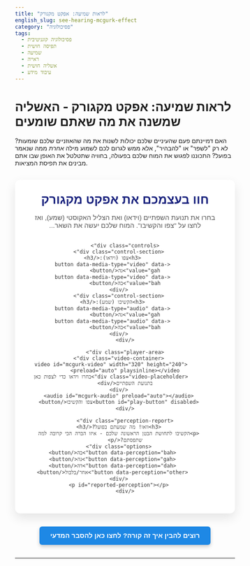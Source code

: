 ```yaml
---
title: "לראות שמיעה: אפקט מקגורק"
english_slug: see-hearing-mcgurk-effect
category: "פסיכולוגיה"
tags:
  - פסיכולוגיה קוגניטיבית
  - תפיסה חושית
  - שמיעה
  - ראייה
  - אשליה חושית
  - עיבוד מידע
---
```

# לראות שמיעה: אפקט מקגורק - האשליה שמשנה את מה שאתם שומעים

האם דמיינתם פעם שהעיניים שלכם יכולות לשנות את מה שהאוזניים שלכם שומעות? לא רק "לשפר" או "להבהיר", אלא ממש לגרום לכם לשמוע מילה *אחרת* ממה שנאמר בפועל? התכוננו לפגוש את המוח שלכם בפעולה, בחוויה שתטלטל את האופן שבו אתם מבינים את תפיסת המציאות.

<div id="mcgurk-app">
    <h2>חוו בעצמכם את אפקט מקגורק</h2>
    <p class="subtitle">בחרו את תנועת השפתיים (וידאו) ואת הצליל האקוסטי (שמע), ואז לחצו על "צפו והקשיבו". המוח שלכם יעשה את השאר...</p>

    <div class="controls">
        <div class="control-section">
            <h3>צפו (וידאו):</h3>
            <button data-media-type="video" data-value="gah">גה</button>
            <button data-media-type="video" data-value="bah">בה</button>
        </div>
        <div class="control-section">
            <h3>הקשיבו (שמע):</h3>
            <button data-media-type="audio" data-value="gah">גה</button>
            <button data-media-type="audio" data-value="bah">בה</button>
        </div>
    </div>

    <div class="player-area">
        <div class="video-container">
             <video id="mcgurk-video" width="320" height="240" preload="auto" playsinline></video>
             <div class="video-placeholder">בחרו וידאו כדי לצפות כאן בתנועת השפתיים</div>
        </div>
        <audio id="mcgurk-audio" preload="auto"></audio>
        <button id="play-button" disabled>צפו והקשיבו</button>
    </div>

    <div class="perception-report">
        <h3>וואו! מה שמעתם בפועל?</h3>
        <p>הקשיבו לתחושת הבטן הראשונה שלכם - איזו הברה הכי קרובה למה שתפסתם?</p>
        <div class="options">
            <button data-perception="bah">בה</button>
            <button data-perception="gah">גה</button>
            <button data-perception="dah">דה</button>
            <button data-perception="other">אחר/בלבול</button>
        </div>
        <p id="reported-perception"></p>
    </div>
</div>

<style>
    /* Overall App Container */
    #mcgurk-app {
        font-family: 'Heebo', sans-serif; /* A common, pleasant Hebrew-friendly font */
        direction: rtl;
        text-align: center;
        max-width: 600px;
        margin: 30px auto; /* More vertical margin */
        padding: 30px; /* More padding */
        border: none; /* Remove default border */
        border-radius: 12px; /* More rounded corners */
        background-color: #ffffff; /* Clean white background */
        box-shadow: 0 10px 25px rgba(0, 0, 0, 0.1); /* Soft shadow */
        color: #333;
        overflow: hidden; /* Ensure rounded corners apply */
    }

    #mcgurk-app h2 {
        color: #1a237e; /* Deep blue for main title */
        margin-top: 0;
        margin-bottom: 10px;
        font-size: 2em; /* Larger title */
        font-weight: 700;
    }

    #mcgurk-app .subtitle {
        color: #555;
        margin-bottom: 30px; /* More space after subtitle */
        font-size: 1.1em;
    }

    #mcgurk-app h3 {
        color: #3949ab; /* Slightly lighter blue for section titles */
        margin-top: 20px;
        margin-bottom: 15px;
        font-size: 1.4em;
        font-weight: 600;
    }

    /* Controls Section */
    .controls {
        display: flex;
        justify-content: center;
        gap: 40px; /* Increased gap */
        margin-bottom: 30px; /* More space below controls */
        flex-wrap: wrap; /* Allow wrapping on smaller screens */
    }

    .control-section {
        display: flex;
        flex-direction: column;
        align-items: center;
    }

    .control-section h3 {
         margin-top: 0; /* Adjust margin */
         margin-bottom: 10px;
         font-size: 1.2em;
         font-weight: 600;
         color: #5c6bc0; /* Medium blue */
    }

    .control-section button {
        padding: 12px 20px; /* Increased padding */
        margin: 5px;
        border: 2px solid #e0e0e0; /* Lighter, more subtle border */
        border-radius: 6px; /* More rounded */
        background-color: #f5f5f5; /* Light gray background */
        cursor: pointer;
        font-size: 1.1em; /* Slightly larger font */
        transition: all 0.2s ease-in-out; /* Smooth transition for hover/selected states */
        min-width: 80px; /* Ensure consistent button size */
        font-weight: 500;
        color: #444;
    }

    .control-section button:hover:not(:disabled) {
        background-color: #e0e0e0; /* Darker gray on hover */
        border-color: #bdbdbd;
    }

    .control-section button.selected {
        background-color: #42a5f5; /* Brighter blue when selected */
        color: white;
        border-color: #2196f3;
        box-shadow: 0 2px 5px rgba(0, 0, 0, 0.2); /* Add shadow to selected */
        transform: translateY(-2px); /* Slight lift */
    }

    .control-section button:disabled {
        opacity: 0.6;
        cursor: not-allowed;
    }

    /* Player Area */
    .player-area {
        margin-bottom: 30px;
        display: flex;
        flex-direction: column;
        align-items: center;
    }

    .video-container {
        width: 320px; /* Match video width */
        height: 240px; /* Match video height */
        border: 1px solid #ddd;
        border-radius: 8px;
        overflow: hidden; /* Hide parts of video if it exceeds bounds */
        margin-bottom: 20px;
        background-color: #eee; /* Background when placeholder is visible */
        position: relative; /* Needed for absolute positioning of placeholder */
    }

    #mcgurk-video {
        display: block; /* Remove extra space below video */
        width: 100%;
        height: 100%;
        object-fit: cover; /* Ensure video covers the container */
        transition: opacity 0.5s ease-in-out;
        opacity: 0; /* Hide initially via opacity for smooth transition */
    }

     .video-placeholder {
        position: absolute;
        top: 0;
        left: 0;
        width: 100%;
        height: 100%;
        display: flex;
        align-items: center;
        justify-content: center;
        color: #666;
        font-size: 1.1em;
        padding: 20px;
        text-align: center;
        background-color: #f0f0f0;
        transition: opacity 0.5s ease-in-out;
        opacity: 1; /* Show initially */
     }

     #mcgurk-video.visible {
         opacity: 1;
     }

      .video-placeholder.hidden {
          opacity: 0;
          pointer-events: none; /* Make it non-interactive when hidden */
      }


    #play-button {
        padding: 12px 25px;
        font-size: 1.2em;
        background-color: #4caf50; /* Green play button */
        color: white;
        border: none;
        border-radius: 6px;
        cursor: pointer;
        transition: background-color 0.2s ease-in-out, transform 0.1s ease-in-out;
        font-weight: 600;
        box-shadow: 0 4px 8px rgba(0, 0, 0, 0.2);
    }

    #play-button:hover:not(:disabled) {
        background-color: #388e3c; /* Darker green on hover */
         box-shadow: 0 5px 10px rgba(0, 0, 0, 0.3);
    }

    #play-button:active:not(:disabled) {
         transform: scale(0.98); /* Slight press effect */
         box-shadow: 0 2px 4px rgba(0, 0, 0, 0.2);
    }


    #play-button:disabled {
        background-color: #b0bec5; /* Gray disabled */
        cursor: not-allowed;
        box-shadow: none;
    }

    /* Perception Report Section */
    .perception-report {
        margin-top: 30px;
        padding: 25px;
        border-top: 1px solid #eee;
        background-color: #e3f2fd; /* Light blue background */
        border-radius: 8px;
        opacity: 0; /* Hide initially with opacity */
        transform: translateY(20px); /* Start slightly lower */
        transition: opacity 0.5s ease-out, transform 0.5s ease-out; /* Animation */
    }

    .perception-report.visible {
        opacity: 1;
        transform: translateY(0);
    }

     .perception-report h3 {
         color: #1a237e; /* Deep blue */
         margin-top: 0;
     }

     .perception-report p {
         color: #555;
         margin-bottom: 20px;
     }

    .perception-report .options {
        display: flex;
        justify-content: center;
        flex-wrap: wrap;
        gap: 10px; /* Space between options buttons */
    }

    .perception-report .options button {
         padding: 12px 18px;
         margin: 5px; /* Adjust margin if gap is used */
         border: 2px solid #e0e0e0;
         border-radius: 6px;
         background-color: #f5f5f5;
         cursor: pointer;
         font-size: 1.1em;
         transition: all 0.2s ease-in-out;
         font-weight: 500;
         min-width: 70px;
         color: #444;
    }

     .perception-report .options button:hover:not(:disabled) {
        background-color: #e0e0e0;
        border-color: #bdbdbd;
    }

    .perception-report .options button.selected {
        background-color: #42a5f5;
        color: white;
        border-color: #2196f3;
        box-shadow: 0 2px 5px rgba(0, 0, 0, 0.2);
        transform: translateY(-2px);
    }


    #reported-perception {
        margin-top: 20px;
        font-weight: bold;
        color: #00796b; /* Teal color for result */
        font-size: 1.2em;
        min-height: 1.5em; /* Reserve space even when empty */
    }

    /* Explanation Toggle Button */
    #toggle-explanation {
        display: block;
        width: fit-content;
        margin: 30px auto; /* More margin */
        padding: 12px 25px;
        font-size: 1.1em;
        background-color: #1e88e5; /* Medium blue */
        color: white;
        border: none;
        border-radius: 6px;
        cursor: pointer;
        transition: background-color 0.2s ease-in-out, transform 0.1s ease-in-out;
        font-weight: 600;
        box-shadow: 0 4px 8px rgba(0, 0, 0, 0.2);
    }

    #toggle-explanation:hover {
         background-color: #1565c0; /* Darker blue on hover */
          box-shadow: 0 5px 10px rgba(0, 0, 0, 0.3);
    }
     #toggle-explanation:active {
         transform: scale(0.98);
          box-shadow: 0 2px 4px rgba(0, 0, 0, 0.2);
     }


    /* Explanation Section */
    #explanation {
        margin-top: 20px;
        padding: 30px; /* More padding */
        border: none;
        border-radius: 12px; /* Match app container radius */
        background-color: #fce4ec; /* Very light pink background */
        text-align: right;
        box-shadow: 0 5px 15px rgba(0, 0, 0, 0.1); /* Soft shadow */
        opacity: 0; /* Hide initially with opacity */
        transform: translateY(20px); /* Start slightly lower */
        transition: opacity 0.5s ease-out, transform 0.5s ease-out; /* Animation */
    }

    #explanation.visible {
        opacity: 1;
        transform: translateY(0);
    }


    #explanation h3 {
        color: #ad1457; /* Deep pink for explanation titles */
        margin-top: 0;
        margin-bottom: 15px;
        font-size: 1.5em;
        font-weight: 700;
    }

    #explanation p {
        line-height: 1.7; /* Increased line height for readability */
        margin-bottom: 15px;
        color: #444;
        font-size: 1.1em;
    }

     #explanation p:last-child {
         margin-bottom: 0;
     }

     /* Responsive adjustments */
     @media (max-width: 480px) {
         #mcgurk-app, #explanation {
             padding: 20px;
             margin: 20px auto;
         }

         .controls {
             flex-direction: column;
             gap: 20px;
         }

         .control-section {
             width: 100%;
             align-items: stretch;
         }

         .control-section h3 {
             text-align: center;
         }

         .control-section button {
             width: calc(100% - 10px); /* Adjust for margin */
             min-width: auto;
         }

         .video-container {
             width: 100%; /* Make video container full width */
             height: auto; /* Adjust height proportionally */
             max-height: 250px; /* Prevent excessive height on very wide screens */
         }

          #mcgurk-video {
             height: auto; /* Allow video to scale height */
          }

         .perception-report .options button {
              width: calc(50% - 20px); /* Two buttons per row */
              margin: 5px;
         }
     }

</style>

<button id="toggle-explanation">רוצים להבין איך זה קורה? לחצו כאן להסבר המדעי</button>

<div id="explanation" style="display: none;">
    <h3>הקסם במוח: מהו אפקט מקגורק?</h3>
    <p>אפקט מקגורק הוא אחת הדוגמאות המדהימות ביותר לאופן שבו החושים שלנו לא עובדים "בדד". זוהי אשליית תפיסה שמגלה לנו סוד כמוס: המוח שלנו כל הזמן משלב ומעבד מידע מכל החושים בו זמנית כדי לבנות את ה"מציאות" שאנחנו חווים. במקרה של דיבור, המוח לוקח גם את מה ששומעים (הצלילים האקוסטיים) וגם את מה שרואים (תנועות הפה והשפתיים), ומחבר אותם לתפיסה אחת קוהרנטית.</p>

    <h3>איך האשליה נולדת?</h3>
    <p>ההדגמה הקלאסית, שאתם אולי חוויתם זה עתה (בעיקר בשילוב של וידאו 'גה' ושמע 'בה'), מערבת קונפליקט. כשהעיניים רואות תנועת שפתיים של "גה" (שפתיים פתוחות, לשון אחורה) והאוזניים שומעות צליל של "בה" (שפתיים סגורות בתחילת ההברה), המוח מקבל מסרים סותרים. במקום להגיד "אני מבולבל", הוא מנסה ליישב את הסתירה ו"ממציא" את הפתרון הסביר ביותר בהקשר של הפקת דיבור. לעיתים קרובות, הפתרון הזה הוא ההברה "דה" (המערבת מגע של הלשון עם החך, פשרה תפיסתית בין 'גה' ל-'בה').</p>

    <h3>אינטגרציה רב-חושית: שיתוף פעולה מנצח (כמעט תמיד)</h3>
    <p>היכולת הזו של המוח לשלב מידע מחושים שונים נקראת אינטגרציה רב-חושית. היא חיונית לנו בחיי היומיום. לדוגמה, כשאנחנו חוצים כביש, אנחנו משלבים ראייה ושמיעה (רואים את המכונית, שומעים את הרעש שלה). כשמישהו מדבר בסביבה רועשת, העיניים שעוקבות אחרי תנועות השפתיים עוזרות למוח "לנקות" את הרעש ולפענח את הדיבור. אפקט מקגורק פשוט חושף את המנגנון הזה בזמן שהוא טועה - כשהקלט החושי סותר באופן קיצוני.</p>

    <h3>למה 'דה'?</h3>
    <p>בחזרה לדוגמה הקלאסית: הברה 'גה' היא וילונית (נוצרת בחלק האחורי של הפה), והברה 'בה' היא שפתית (נוצרת בשפתיים). ההברה 'דה' היא מכתשית (נוצרת כשהלשון נוגעת בחלק הקדמי של החך, מאחורי השיניים). מבחינה ארטיקולטורית ותפיסתית, 'דה' נחשבת לעיתים קרובות כנקודת פשרה סבירה כשהמוח מנסה לפענח קונפליקט בין מידע ויזואלי של 'גה' למידע שמיעתי של 'בה'. זה לא תמיד קורה לכולם, והתפיסה יכולה להיות מושפעת מגורמים אישיים ואיכות המדיה, אבל זהו האפקט הנפוץ ביותר.</p>

    <h3>מעבר לאשליה</h3>
    <p>אפקט מקגורק הוא יותר מסתם טריק מגניב של המוח. הוא כלי חשוב למדענים החוקרים תפיסה וקוגניציה. הוא מראה לנו כמה התפיסה שלנו היא יצירה פעילה של המוח, לא רק קליטה פסיבית של מידע. הוא מדגים את החשיבות העצומה של אינטגרציה רב-חושית בתפיסת דיבור, עם השלכות על הבנת קשיי שמיעה, פיתוח טכנולוגיות לזיהוי דיבור, ואפילו איך אנחנו לומדים שפה.</p>
</div>

<script>
    document.addEventListener('DOMContentLoaded', () => {
        const video = document.getElementById('mcgurk-video');
        const audio = document.getElementById('mcgurk-audio');
        const playButton = document.getElementById('play-button');
        const mediaButtons = document.querySelectorAll('.control-section button[data-media-type]');
        const videoPlaceholder = document.querySelector('.video-placeholder');
        const perceptionButtons = document.querySelectorAll('.perception-report button[data-perception]');
        const perceptionReportDiv = document.querySelector('.perception-report');
        const reportedPerceptionP = document.getElementById('reported-perception');
        const explanationDiv = document.getElementById('explanation');
        const toggleExplanationButton = document.getElementById('toggle-explanation');

        let selectedVideoValue = null;
        let selectedAudioValue = null;

        // Use relative paths assuming they are in an 'assets' directory at the root
        const sources = {
            video: {
                gah: './assets/video/mcgurk-gah.mp4',
                bah: './assets/video/mcgurk-bah.mp4'
            },
            audio: {
                gah: './assets/audio/mcgurk-gah.mp3',
                bah: './assets/audio/mcgurk-bah.mp3'
            }
        };

        function updatePlayButtonState() {
            if (selectedVideoValue && selectedAudioValue) {
                playButton.disabled = false;
                playButton.textContent = 'צפו והקשיבו';
            } else {
                playButton.disabled = true;
                playButton.textContent = 'בחרו וידאו ושמע';
            }
        }

        function resetPerceptionReport() {
            reportedPerceptionP.textContent = '';
            perceptionReportDiv.classList.remove('visible');
            perceptionReportDiv.style.display = 'none'; // Ensure it's hidden physically
            perceptionButtons.forEach(btn => btn.classList.remove('selected'));
        }

        function showPerceptionReport() {
             perceptionReportDiv.style.display = 'block'; // Show physically first
             // Use a slight delay before adding the visible class to ensure transition works
             setTimeout(() => {
                 perceptionReportDiv.classList.add('visible');
             }, 50);
        }


        // Handle media selection buttons
        mediaButtons.forEach(button => {
            button.addEventListener('click', () => {
                const type = button.dataset.mediaType;
                const value = button.dataset.value;

                // Deselect other buttons of the same type
                document.querySelectorAll(`.control-section button[data-media-type="${type}"]`).forEach(btn => btn.classList.remove('selected'));

                // Select this button
                button.classList.add('selected');

                // Store selection and load media
                if (type === 'video') {
                    selectedVideoValue = value;
                    video.src = sources.video[selectedVideoValue];
                     // Load video to make it ready
                    video.load();
                     // Show video element and hide placeholder
                    video.classList.add('visible');
                    videoPlaceholder.classList.add('hidden');

                } else { // type === 'audio'
                    selectedAudioValue = value;
                    audio.src = sources.audio[selectedAudioValue];
                    audio.load(); // Load audio to make it ready
                }

                // Reset report section when selection changes
                resetPerceptionReport();
                updatePlayButtonState();
            });
        });

        // Handle Play Button
        playButton.addEventListener('click', () => {
            if (selectedVideoValue && selectedAudioValue) {
                playButton.disabled = true;
                playButton.textContent = 'מנגן...';
                resetPerceptionReport(); // Ensure report is hidden before playing

                // Play sequence: Play audio first, then video immediately after audio starts
                // This often results in better perceived sync than video then audio.
                audio.play().then(() => {
                    // Audio started playing, now play video
                    video.play().catch(error => {
                         console.error("Error playing video:", error);
                         // Handle video playback errors (e.g., user gesture required)
                         alert("שגיאה בהפעלת הוידאו. ייתכן שהדפדפן דורש אינטראקציה לפני הפעלה.");
                         playButton.disabled = false; // Re-enable button on error
                         updatePlayButtonState(); // Update button text
                    });
                }).catch(error => {
                    console.error("Error playing audio:", error);
                    // Handle audio playback errors
                    alert("שגיאה בהפעלת השמע. ייתכן שהקבצים אינם זמינים או שהדפדפן דורש אינטראקציה לפני הפעלה.");
                    playButton.disabled = false; // Re-enable button on error
                    updatePlayButtonState(); // Update button text
                });

                // Use the 'ended' event from both to ensure report shows regardless
                let mediaEndedCount = 0;
                const mediaEndedHandler = () => {
                    mediaEndedCount++;
                    // Wait for both to signal end, or just one if the other fails/is short
                    // A simple approach is to show report after either ends, or after a timeout
                    // Let's stick to one ending event for simplicity as the original code did.
                    // Use video.onended as video is visual anchor. Add audio fallback.
                    if (mediaEndedCount === 1) { // Show report after the first one ends
                        // A small delay can make it feel smoother
                         setTimeout(showPerceptionReport, 300);
                         playButton.disabled = false; // Re-enable play button
                         updatePlayButtonState(); // Update button text
                    }
                };

                video.onended = mediaEndedHandler;
                audio.onended = mediaEndedHandler; // Fallback/additional trigger

            }
        });

        // Handle Perception Report Buttons
        perceptionButtons.forEach(button => {
            button.addEventListener('click', () => {
                perceptionButtons.forEach(btn => btn.classList.remove('selected'));
                button.classList.add('selected');
                const perception = button.dataset.perception;
                let perceptionText = '';
                switch(perception) {
                    case 'bah': perceptionText = 'בה'; break;
                    case 'gah': perceptionText = 'גה'; break;
                    case 'dah': perceptionText = 'דה'; break;
                    case 'other': perceptionText = 'אחר'; break;
                    default: perceptionText = perception; // Should not happen
                }
                reportedPerceptionP.textContent = `דיווחת ששמעת: ${perceptionText}`;
                 // Optional: Add a subtle confirmation animation/style to the reported text
                 reportedPerceptionP.style.transform = 'scale(1.05)';
                 reportedPerceptionP.style.color = '#004d40'; /* Darker teal */
                 setTimeout(() => {
                      reportedPerceptionP.style.transform = 'scale(1)';
                       reportedPerceptionP.style.color = '#00796b'; /* Original teal */
                 }, 300);
            });
        });

        // Handle Explanation Toggle Button
        toggleExplanationButton.addEventListener('click', () => {
            const isHidden = explanationDiv.style.display === 'none';
            if (isHidden) {
                explanationDiv.style.display = 'block'; // Show physically first
                // Use a slight delay before adding the visible class to ensure transition works
                setTimeout(() => {
                    explanationDiv.classList.add('visible');
                }, 50);

                toggleExplanationButton.textContent = 'הסתר הסבר על אפקט מקגורק';
            } else {
                 explanationDiv.classList.remove('visible');
                 // Use a delay matching the transition duration before hiding physically
                 setTimeout(() => {
                     explanationDiv.style.display = 'none';
                 }, 500); // Match CSS transition duration

                toggleExplanationButton.textContent = 'רוצים להבין איך זה קורה? לחצו כאן להסבר המדעי';
            }
        });

        // Initial setup
        updatePlayButtonState(); // Disable play button until selections are made
        video.style.display = 'block'; // Keep video element block, manage visibility via opacity/placeholder
        // Hide report and explanation using the class for transition
        perceptionReportDiv.style.display = 'none';
        explanationDiv.style.display = 'none';
         video.classList.remove('visible'); // Start video hidden via opacity
         videoPlaceholder.classList.remove('hidden'); // Start placeholder visible

    });
</script>
---
```